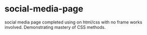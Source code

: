 # social-media-page

social media page completed using on html/css with no frame works involved. Demonstrating mastery of CSS methods.
